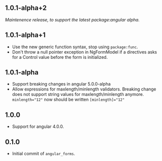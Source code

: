 ## 1.0.1-alpha+2

_Maintenence release, to support the latest package:angular alpha._

## 1.0.1-alpha+1

-   Use the new generic function syntax, stop using `package:func`.
-   Don't throw a null pointer exception in NgFormModel if a directives asks for
    a Control value before the form is initialized.

## 1.0.1-alpha

-   Support breaking changes in angular 5.0.0-alpha
-   Allow expressions for maxlength/minlength validators. Breaking change does
    not support string values for maxlength/minlength anymore.
    `minlength="12"` now should be written `[minlength]="12"`

## 1.0.0
-   Support for angular 4.0.0.

## 0.1.0

-   Initial commit of `angular_forms`.
